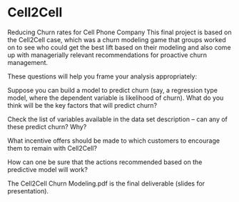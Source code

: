 # Cell2Cell
Reducing Churn rates for Cell Phone Company
This final project is based on the Cell2Cell case, which was a churn modeling game that groups worked on to see who could get the best lift based on their modeling and also come up with managerially relevant recommendations for proactive churn management.

These questions will help you frame your analysis appropriately:

  Suppose you can build a model to predict churn (say, a regression type model, where the dependent variable is likelihood of churn). What do you think will be the key factors that will predict churn?

  Check the list of variables available in the data set description – can any of these predict churn? Why?

  What incentive offers should be made to which customers to encourage them to remain with Cell2Cell?

  How can one be sure that the actions recommended based on the predictive model will work?

The Cell2Cell Churn Modeling.pdf is the final deliverable (slides for presentation).
